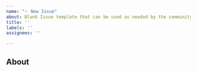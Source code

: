 ```yaml
---
name: "✨ New Issue"
about: Blank Issue template that can be used as needed by the community
title: ''
labels: ''
assignees: ''

---
```


About
---
<!-- Provide details about this issue or task on order for others from the community to understand and provide input ->
